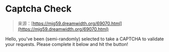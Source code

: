 <!--yml
category: 未分类
date: 2024-05-27 14:30:46
-->

# Captcha Check

> 来源：[https://mjg59.dreamwidth.org/69070.html](https://mjg59.dreamwidth.org/69070.html)

Hello, you've been (semi-randomly) selected to take a CAPTCHA to validate your requests. Please complete it below and hit the button!